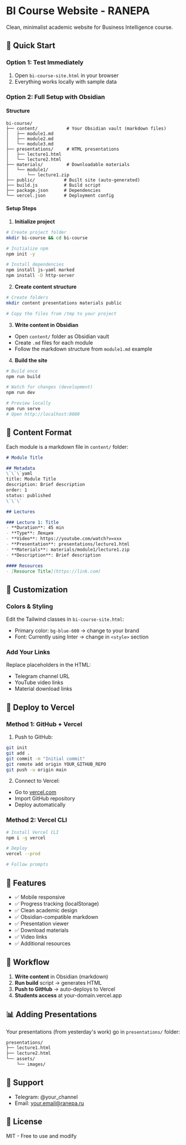 # BI Course Website - RANEPA

Clean, minimalist academic website for Business Intelligence course.

## 🚀 Quick Start

### Option 1: Test Immediately
1. Open `bi-course-site.html` in your browser
2. Everything works locally with sample data

### Option 2: Full Setup with Obsidian

#### Structure
```
bi-course/
├── content/           # Your Obsidian vault (markdown files)
│   ├── module1.md
│   ├── module2.md
│   └── module3.md
├── presentations/     # HTML presentations
│   ├── lecture1.html
│   └── lecture2.html
├── materials/         # Downloadable materials
│   └── module1/
│       └── lecture1.zip
├── public/           # Built site (auto-generated)
├── build.js          # Build script
├── package.json      # Dependencies
└── vercel.json       # Deployment config
```

#### Setup Steps

1. **Initialize project**
```bash
# Create project folder
mkdir bi-course && cd bi-course

# Initialize npm
npm init -y

# Install dependencies
npm install js-yaml marked
npm install -D http-server
```

2. **Create content structure**
```bash
# Create folders
mkdir content presentations materials public

# Copy the files from /tmp to your project
```

3. **Write content in Obsidian**
- Open `content/` folder as Obsidian vault
- Create `.md` files for each module
- Follow the markdown structure from `module1.md` example

4. **Build the site**
```bash
# Build once
npm run build

# Watch for changes (development)
npm run dev

# Preview locally
npm run serve
# Open http://localhost:8080
```

## 📝 Content Format

Each module is a markdown file in `content/` folder:

```markdown
# Module Title

## Metadata
\`\`\`yaml
title: Module Title
description: Brief description
order: 1
status: published
\`\`\`

## Lectures

### Lecture 1: Title
- **Duration**: 45 min
- **Type**: Лекция
- **Video**: https://youtube.com/watch?v=xxx
- **Presentation**: presentations/lecture1.html
- **Materials**: materials/module1/lecture1.zip
- **Description**: Brief description

#### Resources
- [Resource Title](https://link.com)
```

## 🎨 Customization

### Colors & Styling
Edit the Tailwind classes in `bi-course-site.html`:
- Primary color: `bg-blue-600` → change to your brand
- Font: Currently using Inter → change in `<style>` section

### Add Your Links
Replace placeholders in the HTML:
- Telegram channel URL
- YouTube video links
- Material download links

## 🚀 Deploy to Vercel

### Method 1: GitHub + Vercel
1. Push to GitHub:
```bash
git init
git add .
git commit -m "Initial commit"
git remote add origin YOUR_GITHUB_REPO
git push -u origin main
```

2. Connect to Vercel:
- Go to [vercel.com](https://vercel.com)
- Import GitHub repository
- Deploy automatically

### Method 2: Vercel CLI
```bash
# Install Vercel CLI
npm i -g vercel

# Deploy
vercel --prod

# Follow prompts
```

## 📱 Features

- ✅ Mobile responsive
- ✅ Progress tracking (localStorage)
- ✅ Clean academic design
- ✅ Obsidian-compatible markdown
- ✅ Presentation viewer
- ✅ Download materials
- ✅ Video links
- ✅ Additional resources

## 🔄 Workflow

1. **Write content** in Obsidian (markdown)
2. **Run build** script → generates HTML
3. **Push to GitHub** → auto-deploys to Vercel
4. **Students access** at your-domain.vercel.app

## 📊 Adding Presentations

Your presentations (from yesterday's work) go in `presentations/` folder:
```bash
presentations/
├── lecture1.html
├── lecture2.html
└── assets/
    └── images/
```

## 🤝 Support

- Telegram: @your_channel
- Email: your.email@ranepa.ru

## 📄 License

MIT - Free to use and modify
